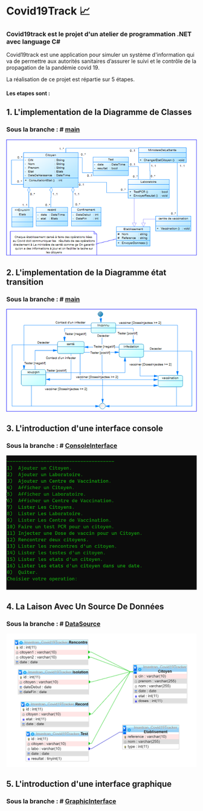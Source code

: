# Covid19Track :chart_with_upwards_trend:

### Covid19track est le projet d'un atelier de programmation .NET avec language C#

Covid19track est une application pour simuler un système d'information qui va de permettre aux autorités sanitaires d’assurer le suivi et le contrôle de la propagation de la pandémie covid 19.

La réalisation de ce projet est répartie sur 5 étapes.



#### Les etapes sont :

## 1. L'implementation de la Diagramme de Classes
### Sous la branche : # [main](https://github.com/abderrazzaq-laanaoui/Covid19Track/tree/main)

![Diagramme de Classes](/assets/DC.png "Diagramme de Classes")

## 2. L'implementation de la Diagramme état transition
### Sous la branche : # [main](https://github.com/abderrazzaq-laanaoui/Covid19Track/tree/main)

![Diagramme état transition](/assets/DET.png "Diagramme état transition")



## 3. L'introduction d'une interface console
### Sous la branche : # [ConsoleInterface](https://github.com/abderrazzaq-laanaoui/Covid19Track/tree/ConsoleInterface)

![Interface console](/assets/Console.png "Interface console")



## 4. La Laison Avec Un Source De Données
### Sous la branche : # [DataSource](https://github.com/abderrazzaq-laaanoui/Covid19Track/tree/DataSource)

![Schema de la base de données](/assets/schema.png "Schema de la base de données")


## 5. L'introduction d'une interface graphique
### Sous la branche : # [GraphicInterface](https://github.com/abderrazzaq-laanaoui/Covid19Tracker/tree/GraphicInterface)
